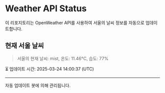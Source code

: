 
# Weather API Status

이 리포지토리는 OpenWeather API를 사용하여 서울의 날씨 정보를 자동으로 업데이트합니다.

## 현재 서울 날씨
> 서울의 현재 날씨: mist, 온도: 11.46°C, 습도: 77%

⏳ 업데이트 시간: 2025-03-24 14:00:37 (UTC)

---
자동 업데이트 봇에 의해 관리됩니다.
